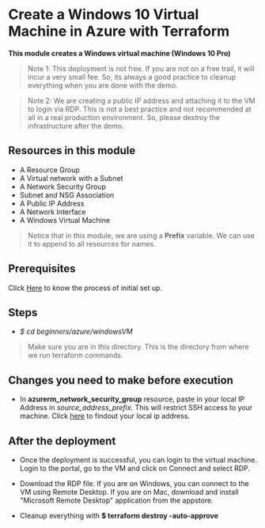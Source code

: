 # Create a Windows 10 Virtual Machine in Azure with Terraform

**This module creates a Windows virtual machine (Windows 10 Pro)**

> Note 1: This deployment is not free. If you are not on a free trail, it will incur a very small fee. So, its always a good practice to cleanup everything when you are done with the demo.

> Note 2: We are creating a public IP address and attaching it to the VM to login via RDP. This is not a best practice and not recommended at all in a real production environment. So, please destroy the infrastructure after the demo. 

## Resources in this module

- A Resource Group
- A Virtual network with a Subnet
- A Network Security Group
- Subnet and NSG Association
- A Public IP Address
- A Network Interface
- A Windows Virtual Machine

> Notice that in this module, we are using a **Prefix** variable. We can use it to append to all resources for names.

## Prerequisites

Click [Here](https://github.com/MiladYarmohammadi/terralabs/blob/master/beginners/azure/README.md) to know the process of initial set up.

## Steps

- *$ cd beginners/azure/windowsVM* 

> Make sure you are in this directory. This is the directory from where we run terraform commands.

## Changes you need to make before execution

- In **azurerm_network_security_group** resource, paste in your local IP Address in *source_address_prefix*. This will restrict SSH access to your machine. Click [here](https://www.whatsmyip.org/) to findout your local ip address.

## After the deployment

- Once the deployment is successful, you can login to the virtual machine. Login to the portal, go to the VM and click on Connect and select RDP.
- Download the RDP file. If you are on Windows, you can connect to the VM using Remote Desktop. If you are on Mac, download and install "Microsoft Remote Desktop" application from the appstore.

- Cleanup everything with **$ terraform destroy -auto-approve**
